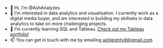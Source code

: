 - 👋 Hi, I’m @AshAnalyzes
- 👀 I’m interested in data analytics and visualisation. I currently work as a digital media buyer, and am interested in building my skillsets in data analytics to take on more challenging projects. 
- 🌱 I’m currently learning SQL and Tableau. [Check out my Tableau portfolio!]([url](https://public.tableau.com/app/profile/ashleigh.eaves))  
- 📫 You can get in touch with me by emailing ashleighty9@gmail.com

<!---
AshAnalyzes/AshAnalyzes is a ✨ special ✨ repository because its `README.md` (this file) appears on your GitHub profile.
You can click the Preview link to take a look at your changes.
--->
